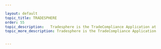 ```yaml
---

layout: default
topic_title: TRADESPHERE
order: 55
topic_description:   Tradesphere is the TradeCompliance Application at Dell
topic_more_description: Tradesphere is the TradeCompliance Application at Dell. Tradesphere instance are available Globally to support all the Export Complaince regulation checks. It is responsible to filter and screen for any non Export complaince orders placed. It can either decide to release the order or Cancel the Order in Order management systems. OCI primarily interacts with Tradesphere through MQ. In case of US , TradeComplaince is handled in Frontoffice and hence its communicated using webservices.


---
```


